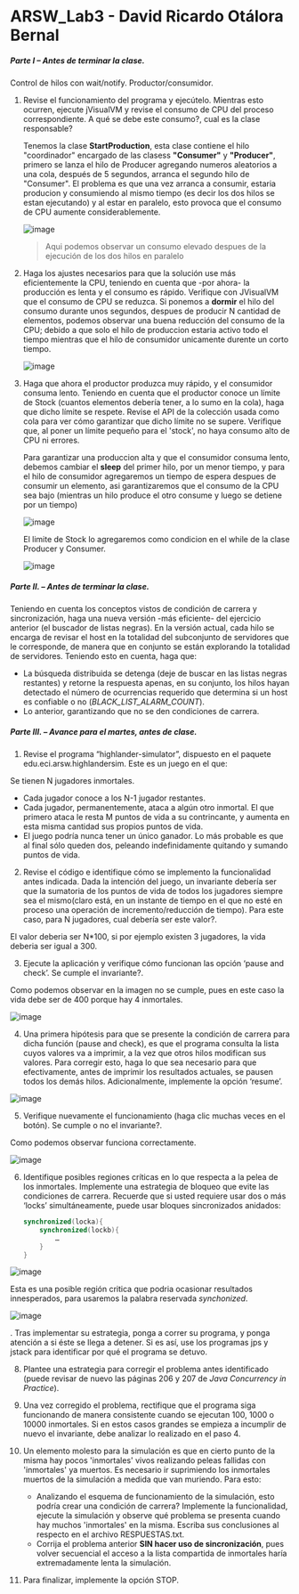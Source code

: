 # ARSW_Lab3 - David Ricardo Otálora Bernal

##### Parte I – Antes de terminar la clase.

Control de hilos con wait/notify. Productor/consumidor.

1. Revise el funcionamiento del programa y ejecútelo. Mientras esto ocurren, ejecute jVisualVM y revise el consumo de CPU del proceso correspondiente. A qué se debe este consumo?, cual es la clase responsable?
	
	Tenemos la clase **StartProduction**, esta clase contiene el hilo "coordinador" encargado de las clasess **"Consumer"** y **"Producer"**, primero se lanza el hilo de Producer agregando numeros aleatorios
	a una cola, después de 5 segundos, arranca el segundo hilo de "Consumer".
	El problema es que una vez arranca a consumir, estaria producion y consumiendo al mismo tiempo (es decir los dos hilos se estan ejecutando)
	y al estar en paralelo, esto provoca que el consumo de CPU aumente considerablemente.
	
	![image](https://user-images.githubusercontent.com/46855679/186445479-3d0c93c7-d980-4bd5-8cf6-374877867897.png)
	> Aqui podemos observar un consumo elevado despues de la ejecución de los dos hilos en paralelo	


2. Haga los ajustes necesarios para que la solución use más eficientemente la CPU, teniendo en cuenta que -por ahora- la producción es lenta y el consumo es rápido. Verifique con JVisualVM que el consumo de CPU se reduzca.
	Si ponemos a **dormir** el hilo del consumo durante unos segundos, despues de producir N cantidad de elementos, 
	podemos observar una buena reducción del consumo de la CPU; debido a que solo el hilo de produccion estaria activo todo el tiempo
	mientras que el hilo de consumidor unicamente durente un corto tiempo.
	
	![image](https://user-images.githubusercontent.com/46855679/186433982-d5a706f4-b2ae-419a-86a2-ee8571e64295.png)

3. Haga que ahora el productor produzca muy rápido, y el consumidor consuma lento. Teniendo en cuenta que el productor conoce un límite de Stock (cuantos elementos debería tener, a lo sumo en la cola), haga que dicho límite se respete. Revise el API de la colección usada como cola para ver cómo garantizar que dicho límite no se supere. Verifique que, al poner un límite pequeño para el 'stock', no haya consumo alto de CPU ni errores.

	Para garantizar una produccion alta y que el consumidor consuma lento, debemos cambiar el **sleep** del primer hilo, por un menor tiempo, 
	y para el hilo de consumidor agregaremos un tiempo de espera despues de consumir un elemento, asi garantizaremos que el consumo de la CPU
	sea bajo (mientras un hilo produce el otro consume y luego se detiene por un tiempo)	
	
	![image](https://user-images.githubusercontent.com/46855679/186445230-f3ee6561-4f0a-4fb9-900f-6f5acc7ffb5e.png)
	
	El limite de Stock lo agregaremos como condicion en el while de la clase Producer y Consumer.
	
	![image](https://user-images.githubusercontent.com/46855679/186445901-fd4cb0ec-50ac-48d1-bc43-4a0609a1df53.png)


##### Parte II. – Antes de terminar la clase.

Teniendo en cuenta los conceptos vistos de condición de carrera y sincronización, haga una nueva versión -más eficiente- del ejercicio anterior (el buscador de listas negras). En la versión actual, cada hilo se encarga de revisar el host en la totalidad del subconjunto de servidores que le corresponde, de manera que en conjunto se están explorando la totalidad de servidores. Teniendo esto en cuenta, haga que:

- La búsqueda distribuida se detenga (deje de buscar en las listas negras restantes) y retorne la respuesta apenas, en su conjunto, los hilos hayan detectado el número de ocurrencias requerido que determina si un host es confiable o no (_BLACK_LIST_ALARM_COUNT_).
- Lo anterior, garantizando que no se den condiciones de carrera.

##### Parte III. – Avance para el martes, antes de clase.

1) Revise el programa “highlander-simulator”, dispuesto en el paquete edu.eci.arsw.highlandersim. Este es un juego en el que:

Se tienen N jugadores inmortales.
- Cada jugador conoce a los N-1 jugador restantes.
- Cada jugador, permanentemente, ataca a algún otro inmortal. El que primero ataca le resta M puntos de vida a su contrincante, y aumenta en esta misma cantidad sus propios puntos de vida.
- El juego podría nunca tener un único ganador. Lo más probable es que al final sólo queden dos, peleando indefinidamente quitando y sumando puntos de vida.
2. Revise el código e identifique cómo se implemento la funcionalidad antes indicada. Dada la intención del juego, un invariante debería ser que la sumatoria de los puntos de vida de todos los jugadores siempre sea el mismo(claro está, en un instante de tiempo en el que no esté en proceso una operación de incremento/reducción de tiempo). Para este caso, para N jugadores, cual debería ser este valor?.

El valor deberia ser N*100, si por ejemplo existen 3 jugadores, la vida deberia ser igual a 300.

3. Ejecute la aplicación y verifique cómo funcionan las opción ‘pause and check’. Se cumple el invariante?.

Como podemos observar en la imagen no se cumple, pues en este caso la vida debe ser de 400 porque hay 4 inmortales. 

![image](https://user-images.githubusercontent.com/46855679/187048172-853b60eb-756e-4185-b510-336f768fc786.png)

4. Una primera hipótesis para que se presente la condición de carrera para dicha función (pause and check), es que el programa consulta la lista cuyos valores va a imprimir, a la vez que otros hilos modifican sus valores. Para corregir esto, haga lo que sea necesario para que efectivamente, antes de imprimir los resultados actuales, se pausen todos los demás hilos. Adicionalmente, implemente la opción ‘resume’.

![image](https://user-images.githubusercontent.com/46855679/187053238-065dded3-3db4-40de-91b8-97564fd531d7.png)

5. Verifique nuevamente el funcionamiento (haga clic muchas veces en el botón). Se cumple o no el invariante?.

Como podemos observar funciona correctamente.

![image](https://user-images.githubusercontent.com/46855679/187054120-e4eaf9e1-4c7c-480e-86a9-f2287b3922a0.png)

6. Identifique posibles regiones críticas en lo que respecta a la pelea de los inmortales. Implemente una estrategia de bloqueo que evite las condiciones de carrera. Recuerde que si usted requiere usar dos o más ‘locks’ simultáneamente, puede usar bloques sincronizados anidados:

	```java
	synchronized(locka){
		synchronized(lockb){
			…
		}
	}
	```
 
 ![image](https://user-images.githubusercontent.com/46855679/187054175-1a4e0573-3e20-45f5-988c-3a07b476f302.png)
 
 Esta es una posible región critica que podria ocasionar resultados innesperados, para usaremos la palabra reservada *synchonized*.
 
 ![image](https://user-images.githubusercontent.com/46855679/187055740-3edae4eb-a47d-47a8-8119-3f158e392750.png)

. Tras implementar su estrategia, ponga a correr su programa, y ponga atención a si éste se llega a detener. Si es así, use los programas jps y jstack para identificar por qué el programa se detuvo.

8. Plantee una estrategia para corregir el problema antes identificado (puede revisar de nuevo las páginas 206 y 207 de _Java Concurrency in Practice_).

9. Una vez corregido el problema, rectifique que el programa siga funcionando de manera consistente cuando se ejecutan 100, 1000 o 10000 inmortales. Si en estos casos grandes se empieza a incumplir de nuevo el invariante, debe analizar lo realizado en el paso 4.

10. Un elemento molesto para la simulación es que en cierto punto de la misma hay pocos 'inmortales' vivos realizando peleas fallidas con 'inmortales' ya muertos. Es necesario ir suprimiendo los inmortales muertos de la simulación a medida que van muriendo. Para esto:
	* Analizando el esquema de funcionamiento de la simulación, esto podría crear una condición de carrera? Implemente la funcionalidad, ejecute la simulación y observe qué problema se presenta cuando hay muchos 'inmortales' en la misma. Escriba sus conclusiones al respecto en el archivo RESPUESTAS.txt.
	* Corrija el problema anterior __SIN hacer uso de sincronización__, pues volver secuencial el acceso a la lista compartida de inmortales haría extremadamente lenta la simulación.

11. Para finalizar, implemente la opción STOP.